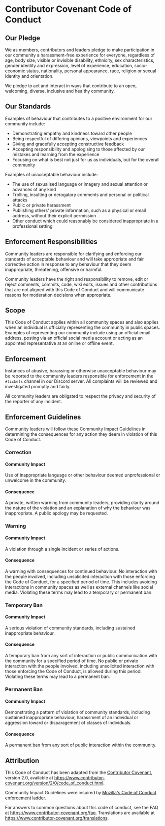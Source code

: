 <!-- markdownlint-disable no-duplicate-heading -->

# Contributor Covenant Code of Conduct

## Our Pledge

We as members, contributors and leaders pledge to make participation in our community a harassment-free experience for everyone,
regardless of age, body size, visible or invisible disability, ethnicity, sex characteristics, gender identity and expression,
level of experience, education, socio-economic status, nationality, personal appearance, race, religion or sexual identity and orientation.

We pledge to act and interact in ways that contribute to an open, welcoming, diverse, inclusive and healthy community.

## Our Standards

Examples of behaviour that contributes to a positive environment for our community include:

- Demonstrating empathy and kindness toward other people
- Being respectful of differing opinions, viewpoints and experiences
- Giving and gracefully accepting constructive feedback
- Accepting responsibility and apologising to those affected by our mistakes and learning from the experience
- Focusing on what is best not just for us as individuals, but for the overall community

Examples of unacceptable behaviour include:

- The use of sexualised language or imagery and sexual attention or advances of any kind
- Trolling, insulting or derogatory comments and personal or political attacks
- Public or private harassment
- Publishing others' private information, such as a physical or email address, without their explicit permission
- Other conduct which could reasonably be considered inappropriate in a professional setting

## Enforcement Responsibilities

Community leaders are responsible for clarifying and enforcing our standards of acceptable behaviour
and will take appropriate and fair corrective action in response to any behaviour that they deem inappropriate,
threatening, offensive or harmful.

Community leaders have the right and responsibility to remove, edit or reject comments, commits, code, wiki edits,
issues and other contributions that are not aligned with this Code of Conduct
and will communicate reasons for moderation decisions when appropriate.

## Scope

This Code of Conduct applies within all community spaces
and also applies when an individual is officially representing the community in public spaces.
Examples of representing our community include using an official email address, posting via an official social media account
or acting as an appointed representative at an online or offline event.

## Enforcement

Instances of abusive, harassing or otherwise unacceptable behaviour may be reported to the community leaders responsible for enforcement
in the `#tickets` channel in our Discord server.
All complaints will be reviewed and investigated promptly and fairly.

All community leaders are obligated to respect the privacy and security of the reporter of any incident.

## Enforcement Guidelines

Community leaders will follow these Community Impact Guidelines
in determining the consequences for any action they deem in violation of this Code of Conduct.

### Correction

#### Community Impact

Use of inappropriate language or other behaviour deemed unprofessional or unwelcome in the community.

#### Consequence

A private, written warning from community leaders, providing clarity around the nature of the violation
and an explanation of why the behaviour was inappropriate.
A public apology may be requested.

### Warning

#### Community Impact

A violation through a single incident or series of actions.

#### Consequence

A warning with consequences for continued behaviour.
No interaction with the people involved,
including unsolicited interaction with those enforcing the Code of Conduct, for a specified period of time.
This includes avoiding interactions in community spaces as well as external channels like social media.
Violating these terms may lead to a temporary or permanent ban.

### Temporary Ban

#### Community Impact

A serious violation of community standards, including sustained inappropriate behaviour.

#### Consequence

A temporary ban from any sort of interaction or public communication with the community for a specified period of time.
No public or private interaction with the people involved,
including unsolicited interaction with those enforcing the Code of Conduct, is allowed during this period.
Violating these terms may lead to a permanent ban.

### Permanent Ban

#### Community Impact

Demonstrating a pattern of violation of community standards, including sustained inappropriate behaviour, harassment of an individual
or aggression toward or disparagement of classes of individuals.

#### Consequence

A permanent ban from any sort of public interaction within the community.

## Attribution

This Code of Conduct has been adapted from the [Contributor Covenant](https://www.contributor-covenant.org "View the Contributor Covenant."),
version 2.0, available at <https://www.contributor-covenant.org/version/2/0/code_of_conduct.html>.

Community Impact Guidelines were inspired by [Mozilla's Code of Conduct enforcement ladder](https://github.com/mozilla/diversity "View Mozilla's Code of Conduct enforcement ladder").

For answers to common questions about this code of conduct, see the FAQ at <https://www.contributor-covenant.org/faq>.
Translations are available at <https://www.contributor-covenant.org/translations>.
